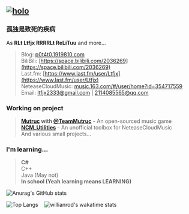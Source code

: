 [![holo](https://ltfjx.github.io/Ltfjx/assets/FrontPic_80711649.jpg "pixiv_id=80711649")](https://www.pixiv.net/artworks/80711649)
----
### 孤独是致死的疾病  
  
As **RLt Ltfjx RRRRLt ReLiTuu** and more...
> Blog: [p0t4t0.1919810.com](https://p0t4t0.1919810.com)  
BiliBili: [https://space.bilibili.com/2036269](https://space.bilibili.com/2036269)  
Last.fm: [https://www.last.fm/user/Ltfjx](https://www.last.fm/user/Ltfjx)  
NeteaseCloudMusic: [music.163.com/#/user/home?id=354717559](https://music.163.com/#/user/home?id=354717559)  
Email: ltfjx2333@gmail.com | 2114085565@qq.com  

### **Working on project**  
> **[Mutruc](https://github.com/mutruc/mutruc) with [@TeamMutruc](https://github.com/orgs/mutruc/people)** - An open-sourced music game  
> **[NCM_Utilities](https://github.com/Ltfjx/NCM_Utilities)** - An unofficial toolbox for NeteaseCloudMusic  
> And various small projects...

### **I'm learning...**
> **C#**  
> C++  
> Java (May not)  
> **In school (Yeah learning means LEARNING)**

![Anurag's GitHub stats](https://github-readme-stats.vercel.app/api?username=ltfjx&show_icons=true)  

![Top Langs](https://github-readme-stats.vercel.app/api/top-langs/?username=ltfjx&exclude_repo=Ltfjx.github.io,Crafting-DXY)&nbsp;&nbsp;&nbsp;
![willianrod's wakatime stats](https://github-readme-stats.vercel.app/api/wakatime?username=ltfjx)

